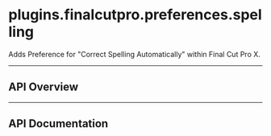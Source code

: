 # plugins.finalcutpro.preferences.spelling

Adds Preference for "Correct Spelling Automatically" within Final Cut Pro X.

---

## API Overview

---

## API Documentation

